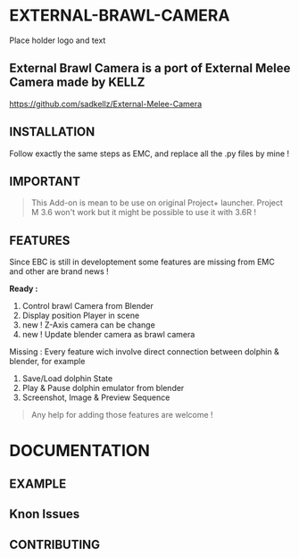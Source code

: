 # EXTERNAL-BRAWL-CAMERA
Place holder logo and text
## External Brawl Camera is a port of External Melee Camera made by KELLZ
https://github.com/sadkellz/External-Melee-Camera
## INSTALLATION
Follow exactly the same steps as EMC, and replace all the .py files by mine !
## IMPORTANT
>This Add-on is mean to be use on original Project+ launcher.
Project M 3.6 won't work but it might be possible to use it with 3.6R !
## FEATURES
Since EBC is still in developtement some features are missing from EMC and other are brand news !

**Ready :**
1. Control brawl Camera from Blender
2. Display position Player in scene
3. new ! Z-Axis camera can be change
4. new ! Update blender camera as brawl camera

Missing :
Every feature wich involve direct connection between dolphin & blender, for example
1. Save/Load dolphin State
2. Play & Pause dolphin emulator from blender
3. Screenshot, Image & Preview Sequence
> Any help for adding those features are welcome !

# DOCUMENTATION
## EXAMPLE
## Knon Issues


## CONTRIBUTING
## 

